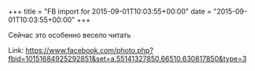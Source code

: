 +++
title = "FB import for 2015-09-01T10:03:55+00:00"
date = "2015-09-01T10:03:55+00:00"
+++

Сейчас это особенно весело читать

Link: <a href="https://www.facebook.com/photo.php?fbid=10151684925292851&set=a.55141327850.66510.630817850&type=3">https://www.facebook.com/photo.php?fbid=10151684925292851&set=a.55141327850.66510.630817850&type=3</a>
